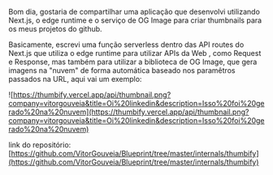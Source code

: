 Bom dia, gostaria de compartilhar uma aplicação que desenvolvi utilizando Next.js, o edge runtime e o serviço de OG Image para criar thumbnails para os meus projetos do github.

Basicamente, escrevi uma função serverless dentro das API routes do Next.js que utiliza o edge runtime para utilizar APIs da Web , como Request e Response, mas também para utilizar a biblioteca de OG Image, que gera imagens na "nuvem" de forma automática baseado nos paramêtros passados na URL, aqui vai um exemplo:

![https://thumbify.vercel.app/api/thumbnail.png?company=vitorgouveia&title=Oi%20linkedin&description=Isso%20foi%20gerado%20na%20nuvem](https://thumbify.vercel.app/api/thumbnail.png?company=vitorgouveia&title=Oi%20linkedin&description=Isso%20foi%20gerado%20na%20nuvem)

link do repositório: [https://github.com/VitorGouveia/Blueprint/tree/master/internals/thumbify](https://github.com/VitorGouveia/Blueprint/tree/master/internals/thumbify)